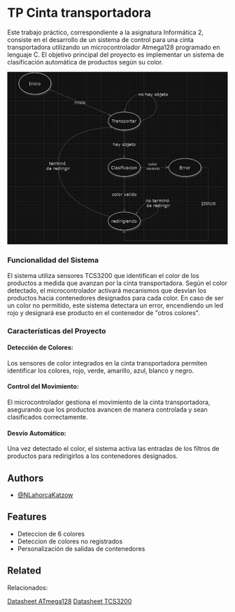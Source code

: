 
# TP Cinta transportadora


Este trabajo práctico, correspondiente a la asignatura Informática 2, consiste en el desarrollo de un sistema de control para una cinta transportadora utilizando un microcontrolador Atmega128 programado en lenguaje C. El objetivo principal del proyecto es implementar un sistema de clasificación automática de productos según su color.


![Diagrama1](https://github.com/NLahorcaKatzow/TP-Informatica/blob/main/assets/Diagrama05.jpeg)



### Funcionalidad del Sistema
El sistema utiliza sensores TCS3200 que identifican el color de los productos a medida que avanzan por la cinta transportadora. Según el color detectado, el microcontrolador activará mecanismos que desvían los productos hacia contenedores designados para cada color. En caso de ser un color no permitido, este sistema detectara un error, encendiendo un led rojo y designará ese producto en el contenedor de "otros colores".

### Características del Proyecto
#### Detección de Colores: 
Los sensores de color integrados en la cinta transportadora permiten identificar los colores, rojo, verde, amarillo, azul, blanco y negro.
#### Control del Movimiento: 
El microcontrolador gestiona el movimiento de la cinta transportadora, asegurando que los productos avancen de manera controlada y sean clasificados correctamente.
#### Desvío Automático: 
Una vez detectado el color, el sistema activa las entradas de los filtros de productos para redirigirlos a los contenedores designados.


## Authors

- [@NLahorcaKatzow](https://www.github.com/NLahorcaKatzow)


## Features

- Deteccion de 6 colores
- Deteccion de colores no registrados
- Personalización de salidas de contenedores




## Related

Relacionados:

[Datasheet ATmega128](https://www.alldatasheet.com/datasheet-pdf/pdf/56260/ATMEL/ATMEGA128.html)
[Datasheet TCS3200](https://www.alldatasheet.com/datasheet-pdf/pdf/560507/AMSCO/TCS3200.html)

